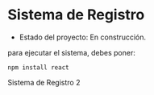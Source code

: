 <h1> Sistema de Registro </h1>

- Estado del proyecto: En construcción.

para ejecutar el sistema, debes poner:

```npm install react```

Sistema de Registro 2
